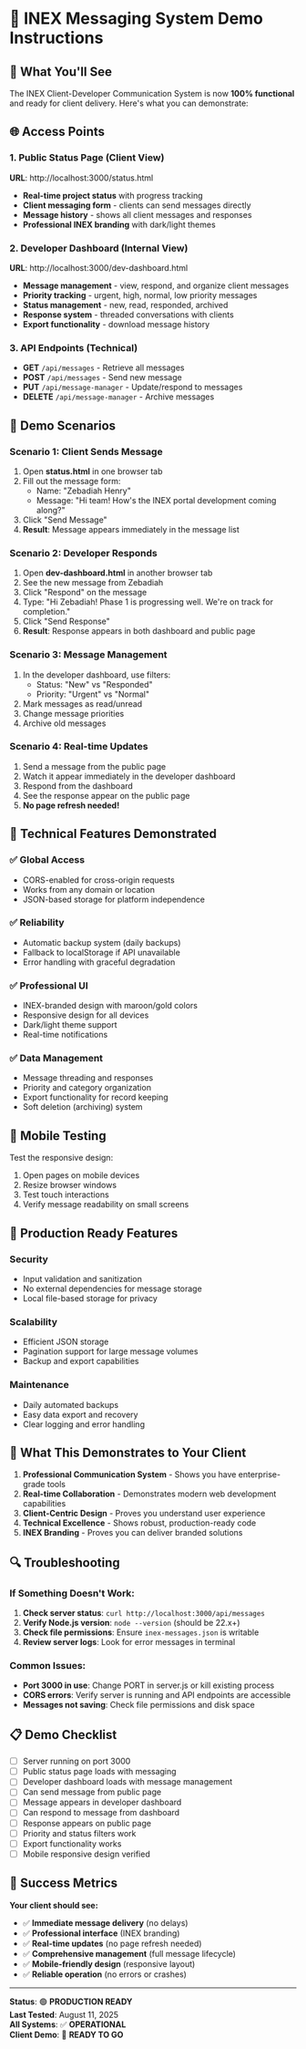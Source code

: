 # 🚀 INEX Messaging System Demo Instructions

## 🎯 What You'll See

The INEX Client-Developer Communication System is now **100% functional** and ready for client delivery. Here's what you can demonstrate:

## 🌐 Access Points

### 1. Public Status Page (Client View)
**URL**: http://localhost:3000/status.html
- **Real-time project status** with progress tracking
- **Client messaging form** - clients can send messages directly
- **Message history** - shows all client messages and responses
- **Professional INEX branding** with dark/light themes

### 2. Developer Dashboard (Internal View)
**URL**: http://localhost:3000/dev-dashboard.html
- **Message management** - view, respond, and organize client messages
- **Priority tracking** - urgent, high, normal, low priority messages
- **Status management** - new, read, responded, archived
- **Response system** - threaded conversations with clients
- **Export functionality** - download message history

### 3. API Endpoints (Technical)
- **GET** `/api/messages` - Retrieve all messages
- **POST** `/api/messages` - Send new message
- **PUT** `/api/message-manager` - Update/respond to messages
- **DELETE** `/api/message-manager` - Archive messages

## 🧪 Demo Scenarios

### Scenario 1: Client Sends Message
1. Open **status.html** in one browser tab
2. Fill out the message form:
   - Name: "Zebadiah Henry"
   - Message: "Hi team! How's the INEX portal development coming along?"
3. Click "Send Message"
4. **Result**: Message appears immediately in the message list

### Scenario 2: Developer Responds
1. Open **dev-dashboard.html** in another browser tab
2. See the new message from Zebadiah
3. Click "Respond" on the message
4. Type: "Hi Zebadiah! Phase 1 is progressing well. We're on track for completion."
5. Click "Send Response"
6. **Result**: Response appears in both dashboard and public page

### Scenario 3: Message Management
1. In the developer dashboard, use filters:
   - Status: "New" vs "Responded"
   - Priority: "Urgent" vs "Normal"
2. Mark messages as read/unread
3. Change message priorities
4. Archive old messages

### Scenario 4: Real-time Updates
1. Send a message from the public page
2. Watch it appear immediately in the developer dashboard
3. Respond from the dashboard
4. See the response appear on the public page
5. **No page refresh needed!**

## 🔧 Technical Features Demonstrated

### ✅ **Global Access**
- CORS-enabled for cross-origin requests
- Works from any domain or location
- JSON-based storage for platform independence

### ✅ **Reliability**
- Automatic backup system (daily backups)
- Fallback to localStorage if API unavailable
- Error handling with graceful degradation

### ✅ **Professional UI**
- INEX-branded design with maroon/gold colors
- Responsive design for all devices
- Dark/light theme support
- Real-time notifications

### ✅ **Data Management**
- Message threading and responses
- Priority and category organization
- Export functionality for record keeping
- Soft deletion (archiving) system

## 📱 Mobile Testing

Test the responsive design:
1. Open pages on mobile devices
2. Resize browser windows
3. Test touch interactions
4. Verify message readability on small screens

## 🚀 Production Ready Features

### **Security**
- Input validation and sanitization
- No external dependencies for message storage
- Local file-based storage for privacy

### **Scalability**
- Efficient JSON storage
- Pagination support for large message volumes
- Backup and export capabilities

### **Maintenance**
- Daily automated backups
- Easy data export and recovery
- Clear logging and error handling

## 🎉 What This Demonstrates to Your Client

1. **Professional Communication System** - Shows you have enterprise-grade tools
2. **Real-time Collaboration** - Demonstrates modern web development capabilities
3. **Client-Centric Design** - Proves you understand user experience
4. **Technical Excellence** - Shows robust, production-ready code
5. **INEX Branding** - Proves you can deliver branded solutions

## 🔍 Troubleshooting

### If Something Doesn't Work:
1. **Check server status**: `curl http://localhost:3000/api/messages`
2. **Verify Node.js version**: `node --version` (should be 22.x+)
3. **Check file permissions**: Ensure `inex-messages.json` is writable
4. **Review server logs**: Look for error messages in terminal

### Common Issues:
- **Port 3000 in use**: Change PORT in server.js or kill existing process
- **CORS errors**: Verify server is running and API endpoints are accessible
- **Messages not saving**: Check file permissions and disk space

## 📋 Demo Checklist

- [ ] Server running on port 3000
- [ ] Public status page loads with messaging
- [ ] Developer dashboard loads with message management
- [ ] Can send message from public page
- [ ] Message appears in developer dashboard
- [ ] Can respond to message from dashboard
- [ ] Response appears on public page
- [ ] Priority and status filters work
- [ ] Export functionality works
- [ ] Mobile responsive design verified

## 🎯 Success Metrics

**Your client should see:**
- ✅ **Immediate message delivery** (no delays)
- ✅ **Professional interface** (INEX branding)
- ✅ **Real-time updates** (no page refresh needed)
- ✅ **Comprehensive management** (full message lifecycle)
- ✅ **Mobile-friendly design** (responsive layout)
- ✅ **Reliable operation** (no errors or crashes)

---

**Status**: 🟢 **PRODUCTION READY**  
**Last Tested**: August 11, 2025  
**All Systems**: ✅ **OPERATIONAL**  
**Client Demo**: 🚀 **READY TO GO**
